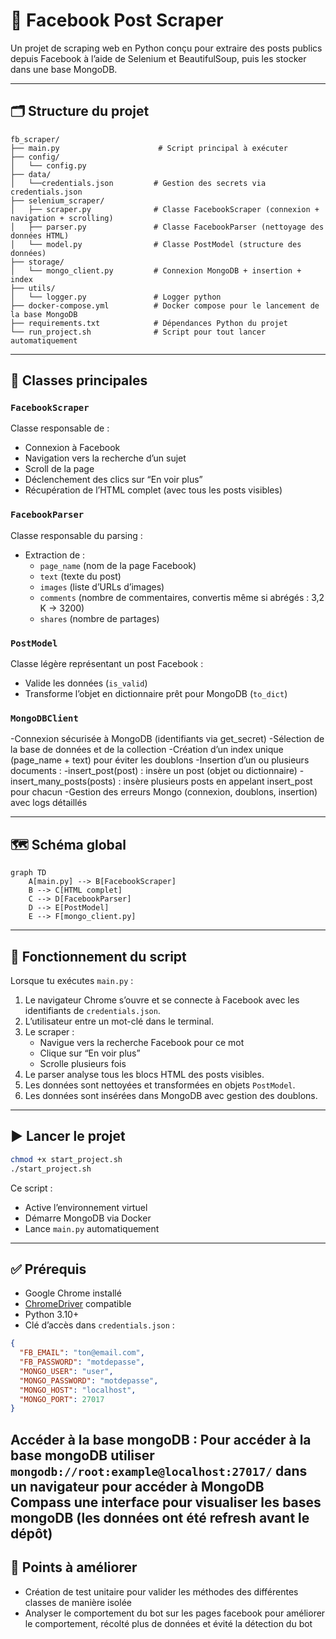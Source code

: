 
# 📘 Facebook Post Scraper

Un projet de scraping web en Python conçu pour extraire des posts publics depuis Facebook à l’aide de Selenium et BeautifulSoup, puis les stocker dans une base MongoDB.

---

## 🗂️ Structure du projet

```
fb_scraper/
├── main.py                      # Script principal à exécuter
├── config/
│   └── config.py
├── data/
│   └──credentials.json         # Gestion des secrets via credentials.json
├── selenium_scraper/
│   ├── scraper.py              # Classe FacebookScraper (connexion + navigation + scrolling)
│   ├── parser.py               # Classe FacebookParser (nettoyage des données HTML)
│   └── model.py                # Classe PostModel (structure des données)
├── storage/
│   └── mongo_client.py         # Connexion MongoDB + insertion + index
├── utils/
│   └── logger.py               # Logger python
├── docker-compose.yml          # Docker compose pour le lancement de la base MongoDB
├── requirements.txt            # Dépendances Python du projet
└── run_project.sh              # Script pour tout lancer automatiquement
```

---

## 🧠 Classes principales

### `FacebookScraper`

Classe responsable de :
- Connexion à Facebook
- Navigation vers la recherche d’un sujet
- Scroll de la page
- Déclenchement des clics sur “En voir plus”
- Récupération de l’HTML complet (avec tous les posts visibles)

### `FacebookParser`

Classe responsable du parsing :
- Extraction de :
  - `page_name` (nom de la page Facebook)
  - `text` (texte du post)
  - `images` (liste d’URLs d’images)
  - `comments` (nombre de commentaires, convertis même si abrégés : 3,2 K → 3200)
  - `shares` (nombre de partages)

### `PostModel`

Classe légère représentant un post Facebook :
- Valide les données (`is_valid`)
- Transforme l’objet en dictionnaire prêt pour MongoDB (`to_dict`)

### `MongoDBClient`
  -Connexion sécurisée à MongoDB (identifiants via get_secret)
  -Sélection de la base de données et de la collection
  -Création d’un index unique (page_name + text) pour éviter les doublons
  -Insertion d’un ou plusieurs documents :
  -insert_post(post) : insère un post (objet ou dictionnaire)
  -insert_many_posts(posts) : insère plusieurs posts en appelant insert_post pour chacun
  -Gestion des erreurs Mongo (connexion, doublons, insertion) avec logs détaillés

---

## 🗺️ Schéma global

```mermaid
graph TD
    A[main.py] --> B[FacebookScraper]
    B --> C[HTML complet]
    C --> D[FacebookParser]
    D --> E[PostModel]
    E --> F[mongo_client.py]
```

---

## 🔁 Fonctionnement du script

Lorsque tu exécutes `main.py` :

1. Le navigateur Chrome s’ouvre et se connecte à Facebook avec les identifiants de `credentials.json`.
2. L’utilisateur entre un mot-clé dans le terminal.
3. Le scraper :
   - Navigue vers la recherche Facebook pour ce mot
   - Clique sur “En voir plus”
   - Scrolle plusieurs fois
4. Le parser analyse tous les blocs HTML des posts visibles.
5. Les données sont nettoyées et transformées en objets `PostModel`.
6. Les données sont insérées dans MongoDB avec gestion des doublons.

---

## ▶️ Lancer le projet

```bash
chmod +x start_project.sh
./start_project.sh
```

Ce script :
- Active l’environnement virtuel
- Démarre MongoDB via Docker
- Lance `main.py` automatiquement

---

## ✅ Prérequis

- Google Chrome installé
- [ChromeDriver](https://chromedriver.chromium.org/downloads) compatible
- Python 3.10+
- Clé d’accès dans `credentials.json` :
```json
{
  "FB_EMAIL": "ton@email.com",
  "FB_PASSWORD": "motdepasse",
  "MONGO_USER": "user",
  "MONGO_PASSWORD": "motdepasse",
  "MONGO_HOST": "localhost",
  "MONGO_PORT": 27017
}
```
Accéder à la base mongoDB :
  Pour accéder à la base mongoDB utiliser `mongodb://root:example@localhost:27017/` dans un navigateur pour accéder à MongoDB Compass une interface pour visualiser les bases mongoDB (les données ont été refresh avant le dépôt)
---
## 📌 Points à améliorer
- Création de test unitaire pour valider les méthodes des différentes classes de manière isolée
- Analyser le comportement du bot sur les pages facebook pour améliorer le comportement, récolté plus de données et évité la détection du bot